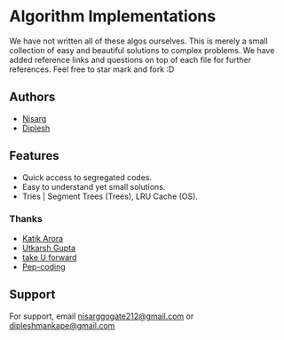 # Algorithm Implementations

We have not written all of these algos ourselves. This is merely a small collection of easy and beautiful solutions to complex problems. We have added reference links and questions on top of each file for further references. Feel free to star mark and fork :D


## Authors

- [Nisarg](https://github.com/nisarg0)
- [Diplesh](https://github.com/dips4982)


## Features
- Quick access to segregated codes.
- Easy to understand yet small solutions.
- Tries | Segment Trees (Trees), LRU Cache (OS).

  
### Thanks
- [Katik Arora](https://www.youtube.com/user/MrHulasingh25)
- [Utkarsh Gupta](https://www.youtube.com/channel/UCGS5ZzcSAymQbWZvNoKOFhQ)
- [take U forward](https://www.youtube.com/channel/UCJskGeByzRRSvmOyZOz61ig)
- [Pep-coding](https://www.youtube.com/channel/UC7rNzgC2fEBVpb-q_acpsmw)

    
## Support

For support, email nisarggogate212@gmail.com or dipleshmankape@gmail.com

  
